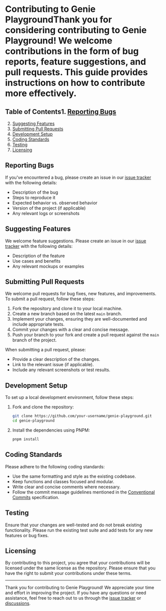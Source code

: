 # Contributing to Genie PlaygroundThank you for considering contributing to Genie Playground! We welcome contributions in the form of bug reports, feature suggestions, and pull requests. This guide provides instructions on how to contribute more effectively.

## Table of Contents1. [Reporting Bugs](#reporting-bugs)
2. [Suggesting Features](#suggesting-features)
3. [Submitting Pull Requests](#submitting-pull-requests)
4. [Development Setup](#development-setup)
5. [Coding Standards](#coding-standards)
6. [Testing](#testing)
7. [Licensing](#licensing)

## Reporting Bugs

If you've encountered a bug, please create an issue in our [issue tracker](https://github.com/your-username/genie-playground/issues) with the following details:
- Description of the bug
- Steps to reproduce it
- Expected behavior vs. observed behavior
- Version of the project (if applicable)
- Any relevant logs or screenshots

## Suggesting Features

We welcome feature suggestions. Please create an issue in our [issue tracker](https://github.com/your-username/genie-playground/issues) with the following details:
- Description of the feature
- Use cases and benefits
- Any relevant mockups or examples

## Submitting Pull Requests

We welcome pull requests for bug fixes, new features, and improvements. To submit a pull request, follow these steps:
1. Fork the repository and clone it to your local machine.
2. Create a new branch based on the latest `main` branch.
3. Implement your changes, ensuring they are well-documented and include appropriate tests.
4. Commit your changes with a clear and concise message.
5. Push your branch to your fork and create a pull request against the `main` branch of the project.

When submitting a pull request, please:
- Provide a clear description of the changes.
- Link to the relevant issue (if applicable).
- Include any relevant screenshots or test results.

## Development Setup

To set up a local development environment, follow these steps:

1. Fork and clone the repository:
    ```bash
    git clone https://github.com/your-username/genie-playground.git
    cd genie-playground
    ```

2. Install the dependencies using PNPM:
    ```bash
    pnpm install
    ```

## Coding Standards

Please adhere to the following coding standards:
- Use the same formatting and style as the existing codebase.
- Keep functions and classes focused and modular.
- Write clear and concise comments where necessary.
- Follow the commit message guidelines mentioned in the [Conventional Commits](https://www.conventionalcommits.org/) specification.

## Testing

Ensure that your changes are well-tested and do not break existing functionality. Please run the existing test suite and add tests for any new features or bug fixes.

## Licensing

By contributing to this project, you agree that your contributions will be licensed under the same license as the repository. Please ensure that you have the right to submit your contributions under these terms.

---

Thank you for contributing to Genie Playground! We appreciate your time and effort in improving the project. If you have any questions or need assistance, feel free to reach out to us through the [issue tracker](https://github.com/your-username/genie-playground/issues) or [discussions](https://github.com/your-username/genie-playground/discussions).